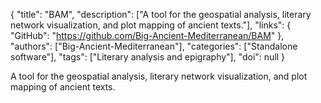 {
  "title": "BAM",
  "description": ["A tool for the geospatial analysis, literary network visualization, and plot mapping of ancient texts."],
  "links": {
    "GitHub": "https://github.com/Big-Ancient-Mediterranean/BAM"
  },
  "authors": ["Big-Ancient-Mediterranean"],
  "categories": ["Standalone software"],
  "tags": ["Literary analysis and epigraphy"],
  "doi": null
}

<!-- Generated by csv2md.R – do not edit by hand -->

A tool for the geospatial analysis, literary network visualization, and plot mapping of ancient texts.